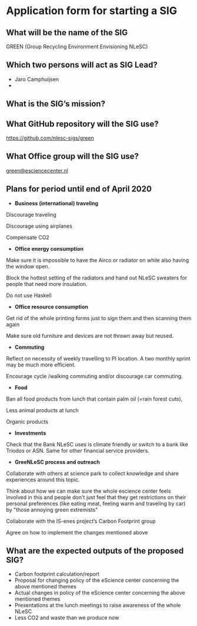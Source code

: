# Application form for starting a SIG


## What will be the name of the SIG
GREEN (Group Recycling Environment Envisioning NLeSC) 

## Which two persons will act as SIG Lead?
- Jaro Camphuijsen
- 

## What is the SIG’s mission?

## What GitHub repository will the SIG use?
https://github.com/nlesc-sigs/green

## What Office group will the SIG use?
green@esciencecenter.nl

## Plans for period until end of April 2020
- **Business (international) traveling** 

Discourage traveling

Discourage using airplanes 

Compensate CO2 

 

- **Office energy consumption**

Make sure it is impossible to have the Airco or radiator on while also having the window open. 

Block the hottest setting of the radiators and hand out NLeSC sweaters for people that need more insulation. 

Do not use Haskell 

 

- **Office resource consumption**

Get rid of the whole printing forms just to sign them and then scanning them again 

Make sure old furniture and devices are not thrown away but reused.  

 

- **Commuting** 

Reflect on necessity of weekly travelling to PI location. A two monthly sprint may be much more efficient. 

Encourage cycle /walking commuting and/or discourage car commuting. 

  

- **Food**

Ban all food products from lunch that contain palm oil (=rain forest cuts),  

Less animal products at lunch 

Organic products 

 

 - **Investments**

Check that the Bank NLeSC uses is climate friendly or switch to a bank like Triodos or ASN. Same for other financial service providers. 



- **GreeNLeSC process and outreach**

Collaborate with others at science park to collect knowledge and share experiences around this topic. 

Think about how we can make sure the whole escience center feels involved in this and people don't just feel that they get restrictions on their personal preferences (like eating meat, feeling warm and traveling by car) by "those annoying green extremists" 

Collaborate with the IS-enes project’s Carbon Footprint group 

Agree on how to implement the changes mentioned above 


## What are the expected outputs of the proposed SIG?
- Carbon footprint calculation/report
- Proposal for changing policy of the eScience center concerning the above mentioned themes
- Actual changes in policy of the eScience center concerning the above mentioned themes
- Presentations at the lunch meetings to raise awareness of the whole NLeSC
- Less CO2 and waste than we produce now
